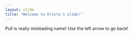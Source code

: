 ```yaml
---
layout: slide
title: "Welcome to Krista´s slide!"
---
```

Pull is really misleading name!
Use the left arrow to go back!